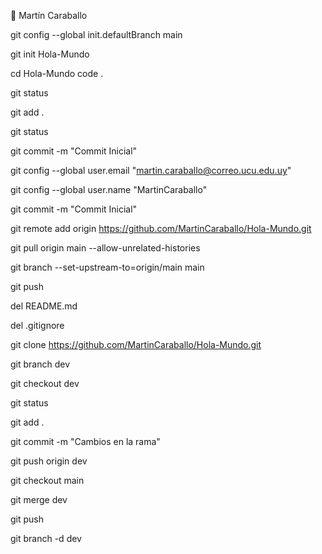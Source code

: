 :tada: Martín Caraballo

git config --global init.defaultBranch main

git init Hola-Mundo

cd Hola-Mundo
code .

git status

git add .

git status

git commit -m "Commit Inicial"

git config --global user.email "martin.caraballo@correo.ucu.edu.uy"

git config --global user.name "MartinCaraballo"

git commit -m "Commit Inicial"

git remote add origin https://github.com/MartinCaraballo/Hola-Mundo.git

git pull origin main --allow-unrelated-histories

git branch --set-upstream-to=origin/main main

git push

del README.md

del .gitignore

git clone https://github.com/MartinCaraballo/Hola-Mundo.git

git branch dev

git checkout dev

git status

git add .

git commit -m "Cambios en la rama"

git push origin dev

git checkout main

git merge dev

git push

git branch -d dev





